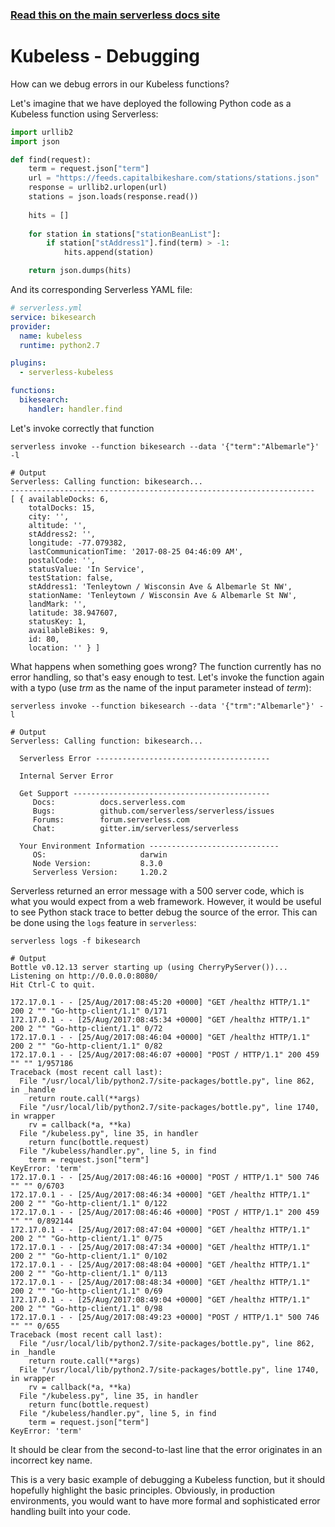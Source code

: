 <!--
title: Serverless Framework - Kubeless Guide - Debugging
menuText: Debugging
menuOrder: 8
description: Recommendations and best practices for debugging Kubeless Functions with the Serverless Framework
layout: Doc
-->

<!-- DOCS-SITE-LINK:START automatically generated  -->
### [Read this on the main serverless docs site](https://www.serverless.com/framework/docs/providers/kubeless/guide/debugging)
<!-- DOCS-SITE-LINK:END -->

# Kubeless - Debugging

How can we debug errors in our Kubeless functions?

Let's imagine that we have deployed the following Python code as a Kubeless function using Serverless:

```python
import urllib2
import json

def find(request):
    term = request.json["term"]
    url = "https://feeds.capitalbikeshare.com/stations/stations.json"    
    response = urllib2.urlopen(url)
    stations = json.loads(response.read())
    
    hits = []
    
    for station in stations["stationBeanList"]:
        if station["stAddress1"].find(term) > -1:
            hits.append(station)

    return json.dumps(hits)
```

And its corresponding Serverless YAML file:

```yml
# serverless.yml
service: bikesearch
provider:
  name: kubeless
  runtime: python2.7

plugins:
  - serverless-kubeless

functions:
  bikesearch:
    handler: handler.find
```

Let's invoke correctly that function

```
serverless invoke --function bikesearch --data '{"term":"Albemarle"}' -l

# Output
Serverless: Calling function: bikesearch...
--------------------------------------------------------------------
[ { availableDocks: 6,
    totalDocks: 15,
    city: '',
    altitude: '',
    stAddress2: '',
    longitude: -77.079382,
    lastCommunicationTime: '2017-08-25 04:46:09 AM',
    postalCode: '',
    statusValue: 'In Service',
    testStation: false,
    stAddress1: 'Tenleytown / Wisconsin Ave & Albemarle St NW',
    stationName: 'Tenleytown / Wisconsin Ave & Albemarle St NW',
    landMark: '',
    latitude: 38.947607,
    statusKey: 1,
    availableBikes: 9,
    id: 80,
    location: '' } ]
```    

What happens when something goes wrong? The function currently has no error handling, so that's easy enough to test. Let's invoke the function again with a typo (use *trm* as the name of the input parameter instead of *term*):

```
serverless invoke --function bikesearch --data '{"trm":"Albemarle"}' -l

# Output
Serverless: Calling function: bikesearch...
 
  Serverless Error ---------------------------------------
 
  Internal Server Error
 
  Get Support --------------------------------------------
     Docs:          docs.serverless.com
     Bugs:          github.com/serverless/serverless/issues
     Forums:        forum.serverless.com
     Chat:          gitter.im/serverless/serverless
 
  Your Environment Information -----------------------------
     OS:                     darwin
     Node Version:           8.3.0
     Serverless Version:     1.20.2
```

Serverless returned an error message with a 500 server code, which is what you would expect from a web framework. However, it would be useful to see Python stack trace to better debug the source of the error. This can be done using the `logs` feature in `serverless`:

```
serverless logs -f bikesearch

# Output
Bottle v0.12.13 server starting up (using CherryPyServer())...
Listening on http://0.0.0.0:8080/
Hit Ctrl-C to quit.

172.17.0.1 - - [25/Aug/2017:08:45:20 +0000] "GET /healthz HTTP/1.1" 200 2 "" "Go-http-client/1.1" 0/171
172.17.0.1 - - [25/Aug/2017:08:45:34 +0000] "GET /healthz HTTP/1.1" 200 2 "" "Go-http-client/1.1" 0/72
172.17.0.1 - - [25/Aug/2017:08:46:04 +0000] "GET /healthz HTTP/1.1" 200 2 "" "Go-http-client/1.1" 0/82
172.17.0.1 - - [25/Aug/2017:08:46:07 +0000] "POST / HTTP/1.1" 200 459 "" "" 1/957186
Traceback (most recent call last):
  File "/usr/local/lib/python2.7/site-packages/bottle.py", line 862, in _handle
    return route.call(**args)
  File "/usr/local/lib/python2.7/site-packages/bottle.py", line 1740, in wrapper
    rv = callback(*a, **ka)
  File "/kubeless.py", line 35, in handler
    return func(bottle.request)
  File "/kubeless/handler.py", line 5, in find
    term = request.json["term"]
KeyError: 'term'
172.17.0.1 - - [25/Aug/2017:08:46:16 +0000] "POST / HTTP/1.1" 500 746 "" "" 0/6703
172.17.0.1 - - [25/Aug/2017:08:46:34 +0000] "GET /healthz HTTP/1.1" 200 2 "" "Go-http-client/1.1" 0/122
172.17.0.1 - - [25/Aug/2017:08:46:46 +0000] "POST / HTTP/1.1" 200 459 "" "" 0/892144
172.17.0.1 - - [25/Aug/2017:08:47:04 +0000] "GET /healthz HTTP/1.1" 200 2 "" "Go-http-client/1.1" 0/75
172.17.0.1 - - [25/Aug/2017:08:47:34 +0000] "GET /healthz HTTP/1.1" 200 2 "" "Go-http-client/1.1" 0/102
172.17.0.1 - - [25/Aug/2017:08:48:04 +0000] "GET /healthz HTTP/1.1" 200 2 "" "Go-http-client/1.1" 0/113
172.17.0.1 - - [25/Aug/2017:08:48:34 +0000] "GET /healthz HTTP/1.1" 200 2 "" "Go-http-client/1.1" 0/69
172.17.0.1 - - [25/Aug/2017:08:49:04 +0000] "GET /healthz HTTP/1.1" 200 2 "" "Go-http-client/1.1" 0/98
172.17.0.1 - - [25/Aug/2017:08:49:23 +0000] "POST / HTTP/1.1" 500 746 "" "" 0/655
Traceback (most recent call last):
  File "/usr/local/lib/python2.7/site-packages/bottle.py", line 862, in _handle
    return route.call(**args)
  File "/usr/local/lib/python2.7/site-packages/bottle.py", line 1740, in wrapper
    rv = callback(*a, **ka)
  File "/kubeless.py", line 35, in handler
    return func(bottle.request)
  File "/kubeless/handler.py", line 5, in find
    term = request.json["term"]
KeyError: 'term'
```

It should be clear from the second-to-last line that the error originates in an incorrect key name.

This is a very basic example of debugging a Kubeless function, but it should hopefully highlight the basic principles. Obviously, in production environments, you would want to have more formal and sophisticated error handling built into your code.
